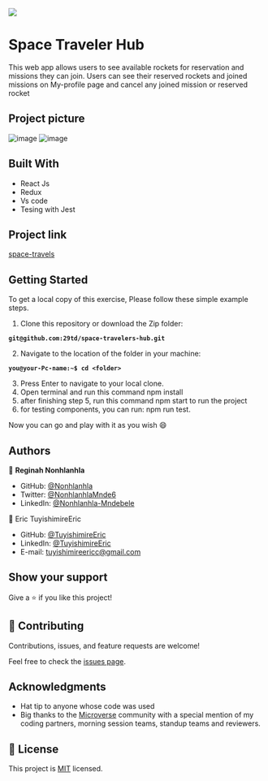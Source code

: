 
![](https://img.shields.io/badge/Microverse-blueviolet)
# Space Traveler Hub
This web app allows users to see available rockets for reservation and missions they can join. Users can see their reserved rockets and joined missions on My-profile page and cancel any joined mission or reserved rocket

## Project picture
![image](https://user-images.githubusercontent.com/102757126/187937621-8736f970-dff4-4a31-a818-07dbb670cd6e.png)
![image](https://user-images.githubusercontent.com/102757126/187937700-cedcabb7-5db7-4303-9836-717484e44735.png)


## Built With 

- React Js
- Redux
- Vs code
- Tesing with Jest

## Project link
[space-travels](https://t5space-travelers.netlify.app/)

## Getting Started
To get a local copy of this exercise, Please follow these simple example steps.

1. Clone this repository or download the Zip folder:

**``git@github.com:29td/space-travelers-hub.git``**

2. Navigate to the location of the folder in your machine:

**``you@your-Pc-name:~$ cd <folder>``**

3. Press Enter to navigate to your local clone.
4. Open terminal and run this command npm install
5. after finishing step 5, run this command npm start to run the project
6. for testing components, you can run: npm run test.

Now you can go and play with it as you wish :smile:

## Authors

👤 **Reginah Nonhlanhla**

- GitHub: [@Nonhlanhla](https://https://github.com/29td)
- Twitter: [@NonhlanhlaMnde6](https://twitter.com/NonhlanhlaMnde6)
- LinkedIn: [@Nonhlanhla-Mndebele](https://www.linkedin.com/in/Nonhlanhla-Mndebele/)

👤 Eric TuyishimireEric

- GitHub: [@TuyishimireEric](https://github.com/TuyishimireEric)
- LinkedIn: [@TuyishimireEric](https://www.linkedin.com/in/TuyishimireEric/)
- E-mail: <a href="mailto:tuyishimireericc@gmail.com">tuyishimireericc@gmail.com</a>

## Show your support
Give a ⭐️ if you like this project!

## 🤝 Contributing

Contributions, issues, and feature requests are welcome!

Feel free to check the [issues page](https://github.com/29td/space-travelers-hub/issues).

## Acknowledgments

- Hat tip to anyone whose code was used
- Big thanks to the [Microverse](https://bit.ly/MicroverseTN) community with a special mention of my coding partners, morning session teams, standup teams and reviewers.

## 📝 License
This project is [MIT](./LICENSE.txt) licensed.
